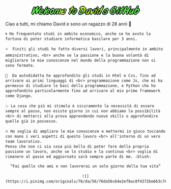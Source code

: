 <div align="center">

![Welcome](logo.gif)

</div>

<p>
    Ciao a tutti, mi chiamo David e sono un ragazzo di 28 anni 👋 

    🌀 Ho frequentato studi in ambito economico, anche se ho avuto la fortuna di poter studiare informatica basilare per 3 anni. 

    ⭐  Finiti gli studi ho fatto diversi lavori, principalmente in ambito amministrativo, <br> anche se la passione e la buona volontà di migliorare le mie conoscenze nel mondo della programmazione non si sono fermate. 

    💪  Da autodidatta ho approfondito gli studi in Html e Css, fino ad arrivare ai primi linguaggi di <br> programmazione come Js, che mi ha permesso di studiare le basi della programmazione, e Python che ho approfondito particolarmente fino ad arrivare al mio primo framework come Django. 

    💥 La cosa che più mi stimola è sicuramente la necessità di essere sempre al passo, non esiste giorno in cui non abbiamo la possibilità <br> di metterci alla prova apprendendo nuove skills o approfondire quelle già in possesso.

    🔥 Ho voglia di ampliare le mie conoscenze e mettermi in gioco toccando con mano i veri aspetti di questo lavoro <br> all'interno di un vero team lavorativo. 
    Penso che non ci sia cosa più bella di poter fare della propria passione un lavoro, anche se lo studio e la continua <br> voglia di rimanere al passo ed aggiornato sarà sempre parte di me. :blush:
</p>

<div align="center">

    “Fai quello che ami e non lavorerai un solo giorno della tua vita”

    ![](https://i.pinimg.com/originals/76/da/56/76da56c64e2ef8ac0f4372be663c76cd.gif)

</div>





